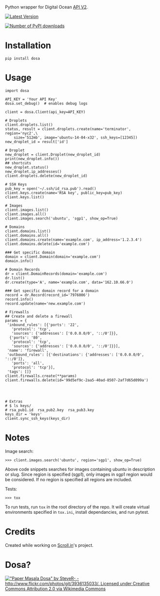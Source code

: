 Python wrapper for Digital Ocean [API
V2](https://developers.digitalocean.com).

[![Latest
Version](https://badge.fury.io/py/dosa.svg)](http://badge.fury.io/py/dosa)

[![Number of PyPI
downloads](https://pypip.in/d/dosa/badge.png)](https://crate.io/packages/dosa/)

Installation
============

``` {.sourceCode .bash}
pip install dosa
```

Usage
=====

``` {.sourceCode .python}
import dosa

API_KEY = 'Your API Key'
dosa.set_debug()  # enables debug logs

client = dosa.Client(api_key=API_KEY)

# Droplets
client.droplets.list()
status, result = client.droplets.create(name='terminator', region='nyc2',\
    size='512mb', image='ubuntu-14-04-x32', ssh_keys=[12345])
new_droplet_id = result['id']

# Droplet
new_droplet = client.Droplet(new_droplet_id)
print(new_droplet.info())
## shortcuts
new_droplet.status()
new_droplet.ip_addresses()
client.droplets.delete(new_droplet_id)

# SSH Keys
pub_key = open('~/.ssh/id_rsa.pub').read()
client.keys.create(name='RSA key', public_key=pub_key)
client.keys.list()

# Images
client.images.list()
client.images.all()
client.images.search('ubuntu', 'sgp1', show_op=True)

# Domains
client.domains.list()
client.domains.all()
client.domains.create(name='example.com', ip_address='1.2.3.4')
client.domains.delete(id='example.com')

### Get specific domain
domain = client.Domain(domain='example.com')
domain.info()

# Domain Records
dr = client.DomainRecords(domain='example.com')
dr.list()
dr.create(type='A', name='example.com', data='162.10.66.0')

### Get specific domain record for a domain
record = dr.Record(record_id='7976006')
record.info()
record.update(name='new.example.com')

# Firewalls
## Create and delete a firewall
params = {
 'inbound_rules': [{'ports': '22',
   'protocol': 'tcp',
   'sources': {'addresses': ['0.0.0.0/0', '::/0']}},
  {'ports': '80',
   'protocol': 'tcp',
   'sources': {'addresses': ['0.0.0.0/0', '::/0']}}],
 'name': 'firewall',
 'outbound_rules': [{'destinations': {'addresses': ['0.0.0.0/0', '::/0']},
   'ports': 'all',
   'protocol': 'tcp'}],
 'tags': []}
client.firewalls.create(**params)
client.firewalls.delete(id='99d5ef9c-2aa5-40ad-8507-2af7d65d099a')




# Extras
# $ ls keys/
# rsa_pub1.id  rsa_pub2.key  rsa_pub3.key
keys_dir = 'keys'
client.sync_ssh_keys(keys_dir)
```

Notes
=====

Image search:

    >>> client.images.search('ubuntu', region='sgp1', show_op=True)

Above code snippets searches for images containing ubuntu in description
or slug. Since region is specified (sgp1), only images in sgp1 region
would be considered. If no region is specified all regions are included.

Tests:

    >>> tox

To run tests, run `tox` in the root directory of the repo. It will create
virtual environments specified in `tox.ini`, install dependancies, and
run pytest.

Credits
=======

Created while working on [Scroll.in](http://scroll.in)'s project.

Dosa?
=====

[!["Paper Masala Dosa" by SteveR- -
<http://www.flickr.com/photos/git/3936135033/>. Licensed under Creative
Commons Attribution 2.0 via Wikimedia
Commons](http://upload.wikimedia.org/wikipedia/commons/thumb/3/34/Paper_Masala_Dosa.jpg/640px-Paper_Masala_Dosa.jpg)](http://commons.wikimedia.org/wiki/File:Paper_Masala_Dosa.jpg#mediaviewer/File:Paper_Masala_Dosa.jpg)
